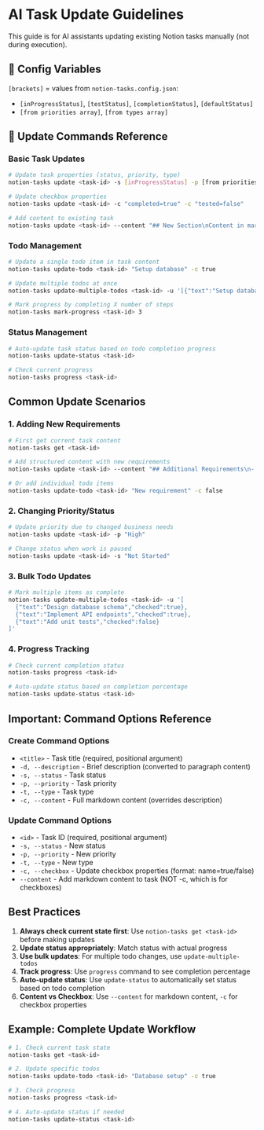 # AI Task Update Guidelines

This guide is for AI assistants updating existing Notion tasks manually (not during execution).

## 📝 Config Variables

`[brackets]` = values from `notion-tasks.config.json`:
- `[inProgressStatus]`, `[testStatus]`, `[completionStatus]`, `[defaultStatus]`
- `[from priorities array]`, `[from types array]`

## 🔄 Update Commands Reference

### Basic Task Updates
```bash
# Update task properties (status, priority, type)
notion-tasks update <task-id> -s [inProgressStatus] -p [from priorities array] -t [from types array]

# Update checkbox properties
notion-tasks update <task-id> -c "completed=true" -c "tested=false"

# Add content to existing task
notion-tasks update <task-id> --content "## New Section\nContent in markdown format\n\n- [ ] New todo item"
```

### Todo Management
```bash
# Update a single todo item in task content
notion-tasks update-todo <task-id> "Setup database" -c true

# Update multiple todos at once
notion-tasks update-multiple-todos <task-id> -u '[{"text":"Setup database","checked":true},{"text":"Create API","checked":true}]'

# Mark progress by completing X number of steps
notion-tasks mark-progress <task-id> 3
```

### Status Management
```bash
# Auto-update task status based on todo completion progress
notion-tasks update-status <task-id>

# Check current progress
notion-tasks progress <task-id>
```

## Common Update Scenarios

### 1. Adding New Requirements
```bash
# First get current task content
notion-tasks get <task-id>

# Add structured content with new requirements
notion-tasks update <task-id> --content "## Additional Requirements\n- [ ] New requirement 1\n- [ ] New requirement 2"

# Or add individual todo items
notion-tasks update-todo <task-id> "New requirement" -c false
```

### 2. Changing Priority/Status
```bash
# Update priority due to changed business needs
notion-tasks update <task-id> -p "High"

# Change status when work is paused
notion-tasks update <task-id> -s "Not Started"
```

### 3. Bulk Todo Updates
```bash
# Mark multiple items as complete
notion-tasks update-multiple-todos <task-id> -u '[
  {"text":"Design database schema","checked":true},
  {"text":"Implement API endpoints","checked":true},
  {"text":"Add unit tests","checked":false}
]'
```

### 4. Progress Tracking
```bash
# Check current completion status
notion-tasks progress <task-id>

# Auto-update status based on completion percentage
notion-tasks update-status <task-id>
```


## Important: Command Options Reference

### Create Command Options
- `<title>` - Task title (required, positional argument)
- `-d, --description` - Brief description (converted to paragraph content)
- `-s, --status` - Task status
- `-p, --priority` - Task priority
- `-t, --type` - Task type
- `-c, --content` - Full markdown content (overrides description)

### Update Command Options
- `<id>` - Task ID (required, positional argument)
- `-s, --status` - New status
- `-p, --priority` - New priority
- `-t, --type` - New type
- `-c, --checkbox` - Update checkbox properties (format: name=true/false)
- `--content` - Add markdown content to task (NOT -c, which is for checkboxes)

## Best Practices

1. **Always check current state first**: Use `notion-tasks get <task-id>` before making updates
2. **Update status appropriately**: Match status with actual progress
3. **Use bulk updates**: For multiple todo changes, use `update-multiple-todos`
4. **Track progress**: Use `progress` command to see completion percentage
5. **Auto-update status**: Use `update-status` to automatically set status based on todo completion
6. **Content vs Checkbox**: Use `--content` for markdown content, `-c` for checkbox properties

## Example: Complete Update Workflow
```bash
# 1. Check current task state
notion-tasks get <task-id>

# 2. Update specific todos
notion-tasks update-todo <task-id> "Database setup" -c true

# 3. Check progress
notion-tasks progress <task-id>

# 4. Auto-update status if needed
notion-tasks update-status <task-id>
```